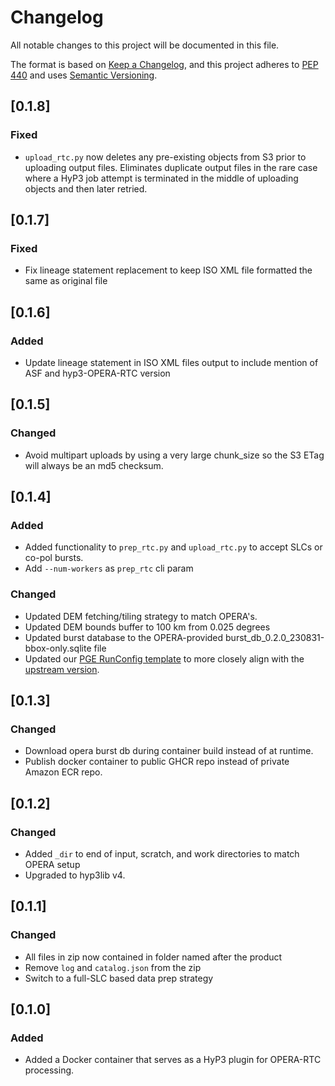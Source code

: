 # Changelog

All notable changes to this project will be documented in this file.

The format is based on [Keep a Changelog](https://keepachangelog.com/en/1.0.0/),
and this project adheres to [PEP 440](https://www.python.org/dev/peps/pep-0440/)
and uses [Semantic Versioning](https://semver.org/spec/v2.0.0.html).

## [0.1.8]

### Fixed
- `upload_rtc.py` now deletes any pre-existing objects from S3 prior to uploading output files. Eliminates duplicate
  output files in the rare case where a HyP3 job attempt is terminated in the middle of uploading objects and then later
  retried.

## [0.1.7]

### Fixed

- Fix lineage statement replacement to keep ISO XML file formatted the same as original file

## [0.1.6]

### Added
- Update lineage statement in ISO XML files output to include mention of ASF and hyp3-OPERA-RTC version

## [0.1.5]

### Changed
- Avoid multipart uploads by using a very large chunk_size so the S3 ETag will always be an md5 checksum.

## [0.1.4]

### Added
- Added functionality to `prep_rtc.py` and `upload_rtc.py` to accept SLCs or co-pol bursts.
- Add `--num-workers` as `prep_rtc` cli param

### Changed
- Updated DEM fetching/tiling strategy to match OPERA's.
- Updated DEM bounds buffer to 100 km from 0.025 degrees
- Updated burst database to the OPERA-provided burst_db_0.2.0_230831-bbox-only.sqlite file
- Updated our [PGE RunConfig template](./src/hyp3_opera_rtc/templates/pge.yml.j2) to more closely align with the [upstream version](https://github.com/nasa/opera-sds-pcm/blob/9bd74458957197b0c6680540c8d09c26ffab81df/conf/RunConfig.yaml.L2_RTC_S1.jinja2.tmpl).

## [0.1.3]

### Changed
- Download opera burst db during container build instead of at runtime.
- Publish docker container to public GHCR repo instead of private Amazon ECR repo.

## [0.1.2]

### Changed
- Added `_dir` to end of input, scratch, and work directories to match OPERA setup
- Upgraded to hyp3lib v4.

## [0.1.1]

### Changed
- All files in zip now contained in folder named after the product
- Remove `log` and `catalog.json` from the zip
- Switch to a full-SLC based data prep strategy

## [0.1.0]

### Added
- Added a Docker container that serves as a HyP3 plugin for OPERA-RTC processing.
